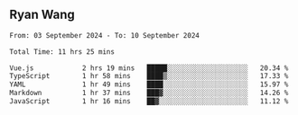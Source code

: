 ## Ryan Wang

<!--START_SECTION:waka-->

```txt
From: 03 September 2024 - To: 10 September 2024

Total Time: 11 hrs 25 mins

Vue.js            2 hrs 19 mins   █████░░░░░░░░░░░░░░░░░░░░   20.34 %
TypeScript        1 hr 58 mins    ████▒░░░░░░░░░░░░░░░░░░░░   17.33 %
YAML              1 hr 49 mins    ████░░░░░░░░░░░░░░░░░░░░░   15.97 %
Markdown          1 hr 37 mins    ███▓░░░░░░░░░░░░░░░░░░░░░   14.26 %
JavaScript        1 hr 16 mins    ██▓░░░░░░░░░░░░░░░░░░░░░░   11.12 %
```

<!--END_SECTION:waka-->
